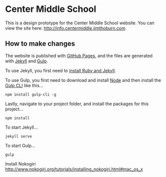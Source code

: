 # Center Middle School

This is a design prototype for the Center Middle School website. You can view the site here:
http://info.centermiddle.jimthoburn.com

## How to make changes

The website is published with [GitHub Pages](https://pages.github.com), and the files are generated with [Jekyll](https://jekyllrb.com) and [Gulp](http://gulpjs.com).

To use Jekyll, you first need to [install Ruby and Jekyll](https://jekyllrb.com/docs/installation/).

To use Gulp, you first need to download and install [Node](https://nodejs.org/en/) and then install the [Gulp CLI](https://www.npmjs.com/package/gulp-cli) like this…

```
npm install gulp-cli -g
```

Lastly, navigate to your project folder, and install the packages for this project…

```
npm install
```

To start Jekyll…

```
jekyll serve
```

To start Gulp…

```
gulp
```

Install Nokogiri
http://www.nokogiri.org/tutorials/installing_nokogiri.html#mac_os_x
